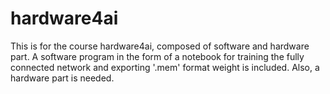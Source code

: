 # hardware4ai
This is for the course hardware4ai, composed of software and hardware part. A software program in the form of a notebook for training the fully connected network and exporting '.mem' format weight is included. Also, a hardware part is needed.
